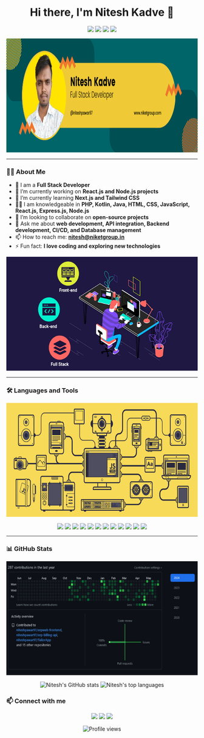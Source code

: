 <h1 align="center">Hi there, I'm Nitesh Kadve 👋</h1>

<p align="center">
  <a href="https://www.linkedin.com/in/niteshkadve/"><img src="https://img.shields.io/badge/LinkedIn-0077B5?style=for-the-badge&logo=linkedin&logoColor=white"></a>
  <a href="https://github.com/niteshpawar97"><img src="https://img.shields.io/github/followers/niteshpawar97?label=GitHub&style=for-the-badge"></a>
  <a href="mailto:nitesh@niketgroup.in"><img src="https://img.shields.io/badge/Email-D14836?style=for-the-badge&logo=gmail&logoColor=white"></a>
  <a href="https://x.com/niteshpawarking"><img src="https://img.shields.io/badge/Twitter-1DA1F2?style=for-the-badge&logo=twitter&logoColor=white"></a>
</p>

<p align="center">
  <img src="https://raw.githubusercontent.com/niteshpawar97/niteshpawar97/master/assets/nitesh.png" height="300" alt="Developer at work">
</p>

---

### 👨‍💻 About Me

- 💼 I am a **Full Stack Developer**
- 🔭 I’m currently working on **React.js and Node.js projects**
- 🌱 I’m currently learning **Next.js and Tailwind CSS**
- 🧑‍💻 I am knowledgeable in **PHP, Kotlin, Java, HTML, CSS, JavaScript, React.js, Express.js, Node.js**
- 👯 I’m looking to collaborate on **open-source projects**
- 💬 Ask me about **web development, API integration, Backend development, CI/CD, and Database management**
- 📫 How to reach me: **[nitesh@niketgroup.in](mailto:nitesh@niketgroup.in)**
- ⚡ Fun fact: **I love coding and exploring new technologies**
<p align="center">
  <img src="https://raw.githubusercontent.com/niteshpawar97/niteshpawar97/master/assets/niteshpawar97.gif"  height="300" alt="Developer at work">
</p>

---

### 🛠️ Languages and Tools

<p align="center">
  <img src="https://raw.githubusercontent.com/niteshpawar97/niteshpawar97/master/assets/full-stack-1.gif"  height="300" alt="Developer at work">
</p>

<p align="center">
  <img src="https://img.shields.io/badge/JavaScript-F7DF1E?style=for-the-badge&logo=javascript&logoColor=black">
  <img src="https://img.shields.io/badge/React-61DAFB?style=for-the-badge&logo=react&logoColor=black">
  <img src="https://img.shields.io/badge/Node.js-339933?style=for-the-badge&logo=nodedotjs&logoColor=white">
  <img src="https://img.shields.io/badge/Express.js-000000?style=for-the-badge&logo=express&logoColor=white">
  <img src="https://img.shields.io/badge/Sequelize-52B0E7?style=for-the-badge&logo=sequelize&logoColor=white">
  <img src="https://img.shields.io/badge/Tailwind_CSS-38B2AC?style=for-the-badge&logo=tailwind-css&logoColor=white">
  <img src="https://img.shields.io/badge/HTML-E34F26?style=for-the-badge&logo=html5&logoColor=white">
  <img src="https://img.shields.io/badge/CSS-1572B6?style=for-the-badge&logo=css3&logoColor=white">
  <img src="https://img.shields.io/badge/PHP-777BB4?style=for-the-badge&logo=php&logoColor=white">
  <img src="https://img.shields.io/badge/Kotlin-0095D5?style=for-the-badge&logo=kotlin&logoColor=white">
  <img src="https://img.shields.io/badge/Java-007396?style=for-the-badge&logo=java&logoColor=white">
  <img src="https://img.shields.io/badge/Git-F05032?style=for-the-badge&logo=git&logoColor=white">
</p>

---

### 📊 GitHub Stats
<p align="center">
  <img src="https://raw.githubusercontent.com/niteshpawar97/niteshpawar97/master/assets/niteshpawar97-Nitesh-Kadve-.png"  height="300" alt="GitHub Stats">
</p>
<p align="center">
  <img src="https://github-readme-stats.vercel.app/api?username=niteshpawar97&show_icons=true&theme=radical" alt="Nitesh's GitHub stats">
  <img src="https://github-readme-stats.vercel.app/api/top-langs/?username=niteshpawar97&layout=compact&theme=radical" alt="Nitesh's top languages">
</p>


### 📫 Connect with me

<p align="center">
  <a href="https://www.linkedin.com/in/niteshkadve/"><img src="https://img.shields.io/badge/LinkedIn-0077B5?style=for-the-badge&logo=linkedin&logoColor=white"></a>
  <a href="https://x.com/niteshpawarking"><img src="https://img.shields.io/badge/Twitter-1DA1F2?style=for-the-badge&logo=twitter&logoColor=white"></a>
  <!-- <a href="https://dev.to/niteshpawar97"><img src="https://img.shields.io/badge/Dev.to-0A0A0A?style=for-the-badge&logo=dev.to&logoColor=white"></a>
  <a href="https://medium.com/@niteshpawar97"><img src="https://img.shields.io/badge/Medium-12100E?style=for-the-badge&logo=medium&logoColor=white"></a> -->
  <a href="https://niketgroup.in"><img src="https://img.shields.io/badge/Website-0A0A0A?style=for-the-badge&logo=google-chrome&logoColor=white"></a>
</p>

<p align="center">
  <img src="https://komarev.com/ghpvc/?username=niteshpawar97&style=for-the-badge&color=brightgreen" alt="Profile views">
</p>
